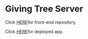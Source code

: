 # Giving Tree Server

Click [HERE](https://github.com/kennansalisbury/giving_client)for front-end repository.

Click [HERE](https://giving-tree-app.herokuapp.com/)for deployed app.
